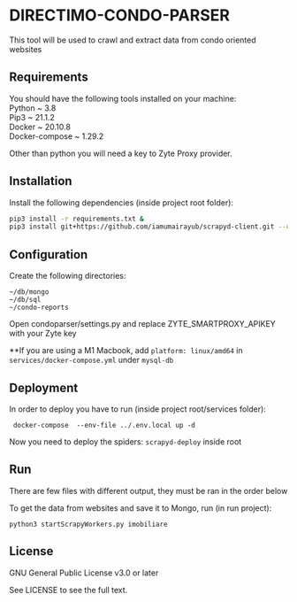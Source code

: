 
# DIRECTIMO-CONDO-PARSER

This tool will be used to crawl and extract data from condo oriented websites

## Requirements
You should have the following tools installed on your machine:  
Python ~ 3.8  
Pip3 ~ 21.1.2  
Docker ~ 20.10.8  
Docker-compose ~ 1.29.2   

Other than python you will need a key to Zyte Proxy provider.

## Installation

Install the following dependencies (inside project root folder):
```sh
pip3 install -r requirements.txt &
pip3 install git+https://github.com/iamumairayub/scrapyd-client.git --upgrade
```




## Configuration

Create the following directories:
```
~/db/mongo
~/db/sql
~/condo-reports
```

Open condoparser/settings.py and replace ZYTE_SMARTPROXY_APIKEY with your Zyte key

**If you are using a M1 Macbook, add ```platform: linux/amd64``` in ```services/docker-compose.yml```  under ```mysql-db```

## Deployment

In order to deploy you have to run (inside project root/services folder):

``` docker-compose  --env-file ../.env.local up -d```

Now you need to deploy the spiders:
```scrapyd-deploy``` inside root 

## Run

There are few files with different output, they must be ran in the order below

To get the data from websites and save it to Mongo, run (in run project): 

```python3 startScrapyWorkers.py imobiliare```

## License
GNU General Public License v3.0 or later

See LICENSE to see the full text.

